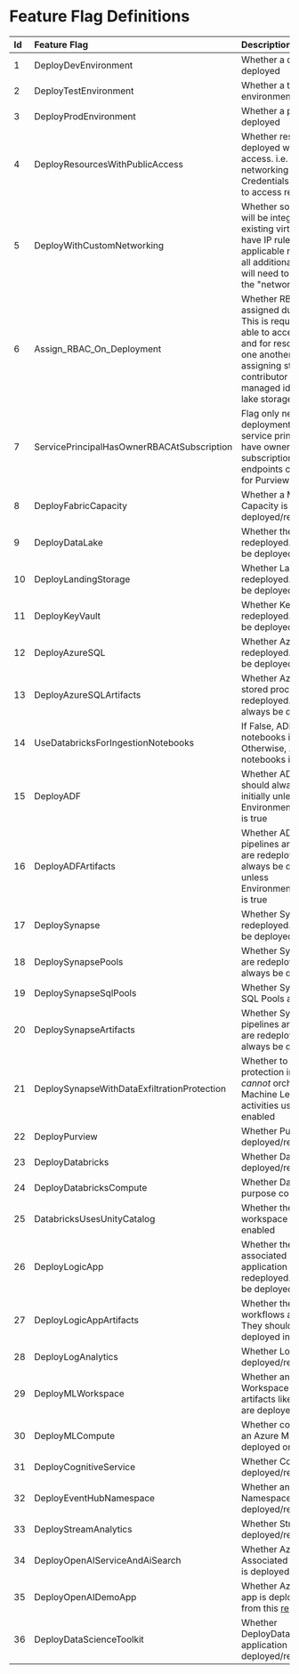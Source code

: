 # Feature Flag Definitions

| Id | Feature Flag | Description    |     
| :---  | :---         | :---           |
| 1 | DeployDevEnvironment   | Whether a dev environment is deployed    |
| 2 | DeployTestEnvironment    | Whether a test/qa/pre-prod environment is deployed       |
| 3 | DeployProdEnvironment   | Whether a prod environment is deployed       |
| 4 | DeployResourcesWithPublicAccess     | Whether resources are deployed with public network access. i.e. 0.0.0.0/0 networking access. Credentials will still be needed to access resources     | 
| 5 | DeployWithCustomNetworking | Whether some or all resources will be integrated with a new or existing virtual network and/or have IP rule filters applied at applicable resources. If true, all additional networking setup will need to take place under the "networking_setup" folder |
| 6 | Assign_RBAC_On_Deployment | Whether RBAC and ACLs are assigned during deployment. This is required for users to be able to access the resources and for resources to "speak to one another". For example: assigning storage blob contributor to the Synapse managed identity on the data lake storage account  |
| 7 | ServicePrincipalHasOwnerRBACAtSubscription   | Flag only needed for Purview deployment currently. If the service principal does NOT have owner rights at the subscription, ingestion private endpoints cannot be created for Purview.     |
| 8 | DeployFabricCapacity  | Whether a Microsoft Fabric Capacity is deployed/redeployed       |
| 9 | DeployDataLake    | Whether the Data Lake is redeployed. It should always be deployed initially       |
| 10 | DeployLandingStorage    | Whether Landing Storage is redeployed. It should always be deployed initially       |
| 11 | DeployKeyVault    | Whether Key Vault is redeployed. It should always be deployed initially       |
| 12 | DeployAzureSQL    | Whether Azure SQL is redeployed. It should always be deployed initially       |
| 13 | DeployAzureSQLArtifacts    | Whether Azure SQL tables and stored procedures are redeployed. They should always be deployed initially       |
| 14 | UseDatabricksForIngestionNotebooks    | If False, ADF will reference notebooks in Databricks. Otherwise, ADF will reference notebooks in Synapse     | 
| 15 | DeployADF    | Whether ADF is redeployed. It should always be deployed initially unless EnvironmentWillNotIncludeADF is true      |
| 16 | DeployADFArtifacts    | Whether ADF artifacts like pipelines and linked services are redeployed. They should always be deployed initially unless EnvironmentWillNotIncludeADF is true      | 
| 17 | DeploySynapse    | Whether Synapse is redeployed. It should always be deployed initially |
| 18 | DeploySynapsePools    | Whether Synapse Spark Pools are redeployed. It should always be deployed initially |
| 19 | DeploySynapseSqlPools | Whether Synapse Serverless SQL Pools are redeployed. |
| 20 | DeploySynapseArtifacts    | Whether Synapse artifacts like pipelines and linked services are redeployed. They should always be deployed initially | 
| 21 | DeploySynapseWithDataExfiltrationProtection    | Whether to enable exfiltration protection in Synapse. You *cannot* orchestrate Azure Machine Learning Workspace activities using Synapse if enabled | 
| 22 | DeployPurview    | Whether Purview is deployed/redeployed      |
| 23 | DeployDatabricks    | Whether Databricks is deployed/redeployed      |
| 24 | DeployDatabricksCompute    | Whether Databricks all-purpose compute is deployed      |
| 25 | DatabricksUsesUnityCatalog    | Whether the Databricks workspace is unity catalog enabled      |
| 26 | DeployLogicApp   | Whether the Logic App and its associated resources like application insights are redeployed. It should always be deployed initially     |
| 27 | DeployLogicAppArtifacts   | Whether the Logic App workflows are redeployed. They should always be deployed initially      |
| 28 | DeployLogAnalytics   | Whether Log Analytics is deployed/redeployed      |
| 29 | DeployMLWorkspace  | Whether an Azure ML Workspace and its associated artifacts like container registry are deployed or redeployed |
| 30 | DeployMLCompute  | Whether compute clusters for an Azure ML workspace are deployed or redeployed |
| 31 | DeployCognitiveService  | Whether Cognitive Service is deployed/redeployed       | 
| 32 | DeployEventHubNamespace  | Whether an Event Hub Namespace is deployed/redeployed       | 
| 33 | DeployStreamAnalytics  | Whether Stream Analytics is deployed/redeployed       |
| 34 | DeployOpenAIServiceAndAiSearch  | Whether Azure OpenAI and Associated Cognitive Service is deployed/redeployed       |
| 35 | DeployOpenAIDemoApp  | Whether Azure OpenAI demo app is deployed. Template from this [repo](https://github.com/Azure-Samples/azure-search-openai-demo)       |
| 36 | DeployDataScienceToolkit  | Whether DeployDataScienceToolkit application is deployed/redeployed       |